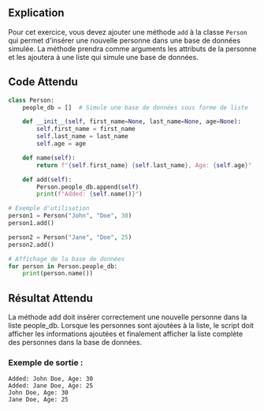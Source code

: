 ## Explication

Pour cet exercice, vous devez ajouter une méthode `add` à la classe `Person` qui permet d'insérer une nouvelle personne dans une base de données simulée. La méthode prendra comme arguments les attributs de la personne et les ajoutera à une liste qui simule une base de données.

## Code Attendu

```python
class Person:
    people_db = []  # Simule une base de données sous forme de liste

    def __init__(self, first_name=None, last_name=None, age=None):
        self.first_name = first_name
        self.last_name = last_name
        self.age = age

    def name(self):
        return f"{self.first_name} {self.last_name}, Age: {self.age}"

    def add(self):
        Person.people_db.append(self)
        print(f"Added: {self.name()}")

# Exemple d'utilisation
person1 = Person("John", "Doe", 30)
person1.add()

person2 = Person("Jane", "Doe", 25)
person2.add()

# Affichage de la base de données
for person in Person.people_db:
    print(person.name())
```

## Résultat Attendu

La méthode add doit insérer correctement une nouvelle personne dans la liste people_db. Lorsque les personnes sont ajoutées à la liste, le script doit afficher les informations ajoutées et finalement afficher la liste complète des personnes dans la base de données.

### Exemple de sortie :

```
Added: John Doe, Age: 30
Added: Jane Doe, Age: 25
John Doe, Age: 30
Jane Doe, Age: 25
```